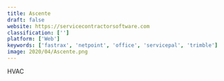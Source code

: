 ```yaml
---
title: Ascente
draft: false 
website: https://servicecontractorsoftware.com
classification: ['']
platform: ['Web']
keywords: ['fastrax', 'netpoint', 'office', 'servicepal', 'trimble']
image: 2020/04/Ascente.png
---
```

HVAC